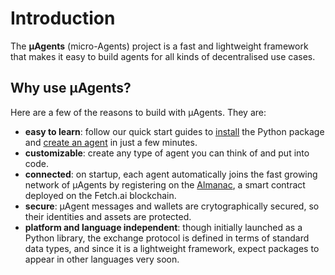 
# Introduction
The **μAgents** (micro-Agents) project is a fast and lightweight framework that makes it easy to build agents for all kinds of decentralised use cases.

## Why use μAgents?

Here are a few of the reasons to build with μAgents. They are:

- **easy to learn**: follow our quick start guides to [install](installation.md) the Python package and [create an agent](run-agent.md) in just a few minutes.
- **customizable**: create any type of agent you can think of and put into code.
- **connected**: on startup, each agent automatically joins the fast growing network of μAgents by registering on the [Almanac](almanac-overview.md), a smart contract deployed on the Fetch.ai blockchain.
- **secure**: μAgent messages and wallets are crytographically secured, so their identities and assets are protected.
- **platform and language independent**: though initially launched as a Python library, the exchange protocol is defined in terms of standard data types, and since it is a lightweight framework, expect packages to appear in other languages very soon.
